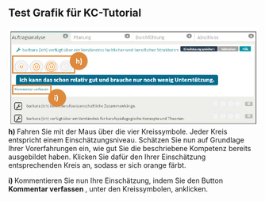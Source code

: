 ## Test Grafik für KC-Tutorial

![Übersicht über das Material zum Auswertungsgespräch](media/gittest.png)
<b> h) </b> Fahren Sie mit der Maus über die vier Kreissymbole. Jeder Kreis entspricht einem Einschätzungsniveau. Schätzen Sie nun auf Grundlage Ihrer Vorerfahrungen ein, wie gut Sie die beschriebene Kompetenz bereits ausgebildet haben. Klicken Sie dafür den Ihrer Einschätzung entsprechenden Kreis an, sodass er sich orange färbt.

<b> i) </b> Kommentieren Sie nun Ihre Einschätzung, indem Sie den Button <b> Kommentar verfassen </b>, unter den Kreissymbolen, anklicken. 